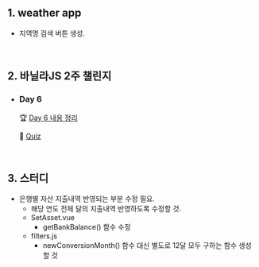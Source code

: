 ## 1. weather app
- 지역명 검색 버튼 생성.

<br/>

## 2. 바닐라JS 2주 챌린지
- ### Day 6  

  🏆 [Day 6 내용 정리](https://github.com/EunJaePark/JSstudy/blob/main/vanillaJS_Challenge/Day6.md)   
  
  📝 [Quiz](https://github.com/EunJaePark/JSstudy/tree/main/vanillaJS_Challenge/Quiz/Day5)    

<br/>

## 3. 스터디
- 은행별 자산 지출내역 반영되는 부분 수정 필요.
  - 해당 연도 전체 달의 지출내역 반영하도록 수정할 것.
  - SetAsset.vue
    - getBankBalance() 함수 수정
  - filters.js
    - newConversionMonth() 함수 대신 별도로 12달 모두 구하는 함수 생성할 것

